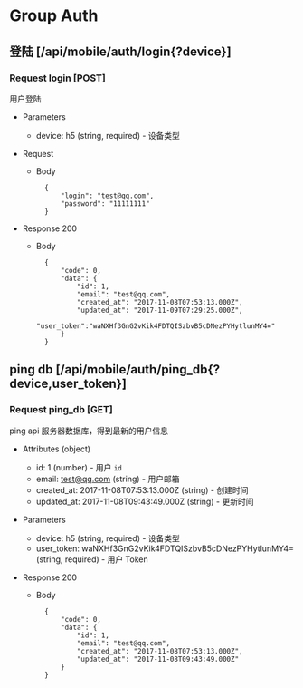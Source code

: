 # Group Auth

## 登陆 [/api/mobile/auth/login{?device}]

### Request login [POST]
用户登陆

+ Parameters
    + device: h5 (string, required) - 设备类型

+ Request
    + Body

            {
                "login": "test@qq.com",
                "password": "11111111"
            }

+ Response 200

    + Body

            {
                "code": 0,
                "data": {
                    "id": 1,
                    "email": "test@qq.com",
                    "created_at": "2017-11-08T07:53:13.000Z",
                    "updated_at": "2017-11-09T07:29:25.000Z",
                    "user_token":"waNXHf3GnG2vKik4FDTQISzbvB5cDNezPYHytlunMY4="
                }
            }

## ping db [/api/mobile/auth/ping_db{?device,user_token}]
### Request ping_db [GET]
ping api 服务器数据库，得到最新的用户信息

+ Attributes (object)
    + id: 1 (number) - 用户 `id`
    + email: test@qq.com (string) - 用户邮箱
    + created_at: 2017-11-08T07:53:13.000Z (string) - 创建时间
    + updated_at: 2017-11-08T09:43:49.000Z (string) - 更新时间

+ Parameters
    + device: h5 (string, required) - 设备类型
    + user_token: waNXHf3GnG2vKik4FDTQISzbvB5cDNezPYHytlunMY4= (string, required) - 用户 Token

+ Response 200

    + Body

            {
                "code": 0,
                "data": {
                    "id": 1,
                    "email": "test@qq.com",
                    "created_at": "2017-11-08T07:53:13.000Z",
                    "updated_at": "2017-11-08T09:43:49.000Z"
                }
            }
